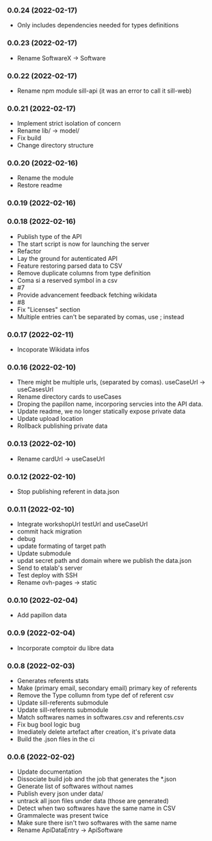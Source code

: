 ### **0.0.24** (2022-02-17)  
  
- Only includes dependencies needed for types definitions    
  
### **0.0.23** (2022-02-17)  
  
- Rename SoftwareX -> Software    
  
### **0.0.22** (2022-02-17)  
  
- Rename npm module sill-api (it was an error to call it sill-web)    
  
### **0.0.21** (2022-02-17)  
  
- Implement strict isolation of concern  
- Rename lib/ -> model/  
- Fix build  
- Change directory structure    
  
### **0.0.20** (2022-02-16)  
  
- Rename the module  
- Restore readme    
  
### **0.0.19** (2022-02-16)  
  
  
  
### **0.0.18** (2022-02-16)  
  
- Publish type of the API  
- The start script is now for launching the server  
- Refactor  
- Lay the ground for autenticated API  
- Feature restoring parsed data to CSV  
- Remove duplicate columns from type definition  
- Coma si a reserved symbol in a csv  
- #7  
- Provide advancement feedback fetching wikidata  
- #8  
- Fix "Licenses" section  
- Multiple entries can't be separated by comas, use ; instead    
  
### **0.0.17** (2022-02-11)  
  
- Incoporate Wikidata infos    
  
### **0.0.16** (2022-02-10)  
  
- There might be multiple urls, (separated by comas). useCaseUrl -> useCasesUrl  
- Rename directory cards to useCases  
- Droping the papillon name, incorporing servcies into the API data.  
- Update readme, we no longer statically expose private data  
- Update upload location  
- Rollback publishing private data    
  
### **0.0.13** (2022-02-10)  
  
- Rename cardUrl -> useCaseUrl    
  
### **0.0.12** (2022-02-10)  
  
- Stop publishing referent in data.json    
  
### **0.0.11** (2022-02-10)  
  
- Integrate workshopUrl testUrl and useCaseUrl  
- commit hack migration  
- debug  
- update formating of target path  
- Update submodule  
- updat secret path and domain where we publish the data.json  
- Send to etalab's server  
- Test deploy with SSH  
- Rename ovh-pages -> static    
  
### **0.0.10** (2022-02-04)  
  
- Add papillon data    
  
### **0.0.9** (2022-02-04)  
  
- Incorporate comptoir du libre data    
  
### **0.0.8** (2022-02-03)  
  
- Generates referents stats  
- Make (primary email, secondary email) primary key of referents  
- Remove the Type collumn from type def of referent csv  
- Update sill-referents submodule  
- Update sill-referents submodule  
- Match softwares names in softwares.csv and referents.csv  
- Fix bug bool logic bug  
- Imediately delete artefact after creation, it's private data  
- Build the .json files in the ci    
  
### **0.0.6** (2022-02-02)  
  
- Update documentation  
- Dissociate build job and the job that generates the *.json  
- Generate list of softwares without names  
- Publish every json under data/  
- untrack all json files under data (those are generated)  
- Detect when two softwares have the same name in CSV  
- Grammalecte was present twice  
- Make sure there isn't two softwares with the same name  
- Rename ApiDataEntry -> ApiSoftware  
  
